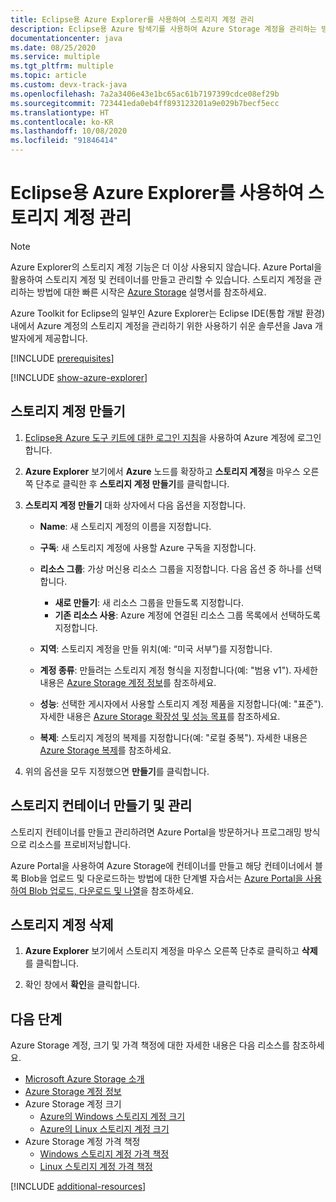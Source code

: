 ```yaml
---
title: Eclipse용 Azure Explorer를 사용하여 스토리지 계정 관리
description: Eclipse용 Azure 탐색기를 사용하여 Azure Storage 계정을 관리하는 방법을 알아봅니다.
documentationcenter: java
ms.date: 08/25/2020
ms.service: multiple
ms.tgt_pltfrm: multiple
ms.topic: article
ms.custom: devx-track-java
ms.openlocfilehash: 7a2a3406e43e1bc65ac61b7197399cdce08ef29b
ms.sourcegitcommit: 723441eda0eb4ff893123201a9e029b7becf5ecc
ms.translationtype: HT
ms.contentlocale: ko-KR
ms.lasthandoff: 10/08/2020
ms.locfileid: "91846414"
---
```

# <a name="manage-storage-accounts-by-using-the-azure-explorer-for-eclipse"></a>Eclipse용 Azure Explorer를 사용하여 스토리지 계정 관리

> [!NOTE]
> Azure Explorer의 스토리지 계정 기능은 더 이상 사용되지 않습니다. Azure Portal을 활용하여 스토리지 계정 및 컨테이너를 만들고 관리할 수 있습니다. 스토리지 계정을 관리하는 방법에 대한 빠른 시작은 [Azure Storage](/azure/storage/blobs/storage-quickstart-blobs-portal) 설명서를 참조하세요.

Azure Toolkit for Eclipse의 일부인 Azure Explorer는 Eclipse IDE(통합 개발 환경) 내에서 Azure 계정의 스토리지 계정을 관리하기 위한 사용하기 쉬운 솔루션을 Java 개발자에게 제공합니다.

[!INCLUDE [prerequisites](includes/prerequisites.md)]

[!INCLUDE [show-azure-explorer](includes/show-azure-explorer.md)]

## <a name="create-a-storage-account"></a>스토리지 계정 만들기

1. [Eclipse용 Azure 도구 키트에 대한 로그인 지침](./sign-in-instructions.md)을 사용하여 Azure 계정에 로그인합니다.

1. **Azure Explorer** 보기에서 **Azure** 노드를 확장하고 **스토리지 계정**을 마우스 오른쪽 단추로 클릭한 후 **스토리지 계정 만들기**를 클릭합니다.

1. **스토리지 계정 만들기** 대화 상자에서 다음 옵션을 지정합니다.

   * **Name**: 새 스토리지 계정의 이름을 지정합니다.

   * **구독**: 새 스토리지 계정에 사용할 Azure 구독을 지정합니다.

   * **리소스 그룹**: 가상 머신용 리소스 그룹을 지정합니다. 다음 옵션 중 하나를 선택합니다.
      * **새로 만들기**: 새 리소스 그룹을 만들도록 지정합니다.
      * **기존 리소스 사용**: Azure 계정에 연결된 리소스 그룹 목록에서 선택하도록 지정합니다.

   * **지역**: 스토리지 계정을 만들 위치(예: “미국 서부”)를 지정합니다.

   * **계정 종류**: 만들려는 스토리지 계정 형식을 지정합니다(예: "범용 v1"). 자세한 내용은 [Azure Storage 계정 정보]를 참조하세요.

   * **성능**: 선택한 게시자에서 사용할 스토리지 계정 제품을 지정합니다(예: "표준"). 자세한 내용은 [Azure Storage 확장성 및 성능 목표]를 참조하세요.

   * **복제**: 스토리지 계정의 복제를 지정합니다(예: "로컬 중복"). 자세한 내용은 [Azure Storage 복제]를 참조하세요.

1. 위의 옵션을 모두 지정했으면 **만들기**를 클릭합니다.

## <a name="create-and-manage-storage-containers"></a>스토리지 컨테이너 만들기 및 관리

스토리지 컨테이너를 만들고 관리하려면 Azure Portal을 방문하거나 프로그래밍 방식으로 리소스를 프로비저닝합니다.

Azure Portal을 사용하여 Azure Storage에 컨테이너를 만들고 해당 컨테이너에서 블록 Blob을 업로드 및 다운로드하는 방법에 대한 단계별 자습서는 [Azure Portal을 사용하여 Blob 업로드, 다운로드 및 나열](/azure/storage/blobs/storage-quickstart-blobs-portal)을 참조하세요.

## <a name="delete-a-storage-account"></a>스토리지 계정 삭제

1. **Azure Explorer** 보기에서 스토리지 계정을 마우스 오른쪽 단추로 클릭하고 **삭제**를 클릭합니다.

1. 확인 창에서 **확인**을 클릭합니다.


## <a name="next-steps"></a>다음 단계

Azure Storage 계정, 크기 및 가격 책정에 대한 자세한 내용은 다음 리소스를 참조하세요.

* [Microsoft Azure Storage 소개]
* [Azure Storage 계정 정보]
* Azure Storage 계정 크기
  * [Azure의 Windows 스토리지 계정 크기]
  * [Azure의 Linux 스토리지 계정 크기]
* Azure Storage 계정 가격 책정
  * [Windows 스토리지 계정 가격 책정]
  * [Linux 스토리지 계정 가격 책정]

[!INCLUDE [additional-resources](includes/additional-resources.md)]

<!-- URL List -->

[Microsoft Azure Storage 소개]: /azure/storage/common/storage-introduction
[Azure Storage 계정 정보]: /azure/storage/storage-create-storage-account
[Azure Storage 복제]: /azure/storage/storage-redundancy
[Azure Storage 확장성 및 성능 목표]: /azure/storage/storage-scalability-targets
[Naming and referencing containers, blobs, and metadata]: /rest/api/storageservices/Naming-and-Referencing-Containers--Blobs--and-Metadata

[Azure의 Windows 스토리지 계정 크기]: /azure/virtual-machines/sizes
[Azure의 Linux 스토리지 계정 크기]: /azure/virtual-machines/sizes
[Windows 스토리지 계정 가격 책정]: https://azure.microsoft.com/pricing/details/virtual-machines/windows/
[Linux 스토리지 계정 가격 책정]: https://azure.microsoft.com/pricing/details/virtual-machines/linux/

<!-- IMG List -->

[CS01]: media/managing-storage-accounts-using-azure-explorer/CS01.png
[CS02]: media/managing-storage-accounts-using-azure-explorer/CS02.png
[CC01]: media/managing-storage-accounts-using-azure-explorer/CC01.png
[CC02]: media/managing-storage-accounts-using-azure-explorer/CC02.png

[DS01]: media/managing-storage-accounts-using-azure-explorer/DS01.png
[DS02]: media/managing-storage-accounts-using-azure-explorer/DS02.png
[DC01]: media/managing-storage-accounts-using-azure-explorer/DC01.png
[DC02]: media/managing-storage-accounts-using-azure-explorer/DC02.png